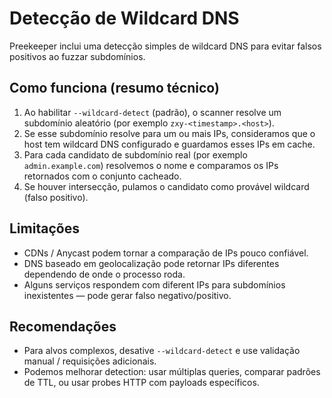 # Detecção de Wildcard DNS

Preekeeper inclui uma detecção simples de wildcard DNS para evitar falsos positivos ao fuzzar subdomínios.

## Como funciona (resumo técnico)
1. Ao habilitar `--wildcard-detect` (padrão), o scanner resolve um subdomínio aleatório (por exemplo `zxy-<timestamp>.<host>`).
2. Se esse subdomínio resolve para um ou mais IPs, consideramos que o host tem wildcard DNS configurado e guardamos esses IPs em cache.
3. Para cada candidato de subdomínio real (por exemplo `admin.example.com`) resolvemos o nome e comparamos os IPs retornados com o conjunto cacheado.
4. Se houver intersecção, pulamos o candidato como provável wildcard (falso positivo).

## Limitações
- CDNs / Anycast podem tornar a comparação de IPs pouco confiável.
- DNS baseado em geolocalização pode retornar IPs diferentes dependendo de onde o processo roda.
- Alguns serviços respondem com diferent IPs para subdomínios inexistentes — pode gerar falso negativo/positivo.

## Recomendações
- Para alvos complexos, desative `--wildcard-detect` e use validação manual / requisições adicionais.
- Podemos melhorar detection: usar múltiplas queries, comparar padrões de TTL, ou usar probes HTTP com payloads específicos.

